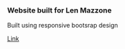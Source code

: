 <h3> Website built for Len Mazzone </h3>

<p>
 Built using responsive bootsrap design
<br>
</p>
<a href="www.lenmazzone.com"> Link </a>
